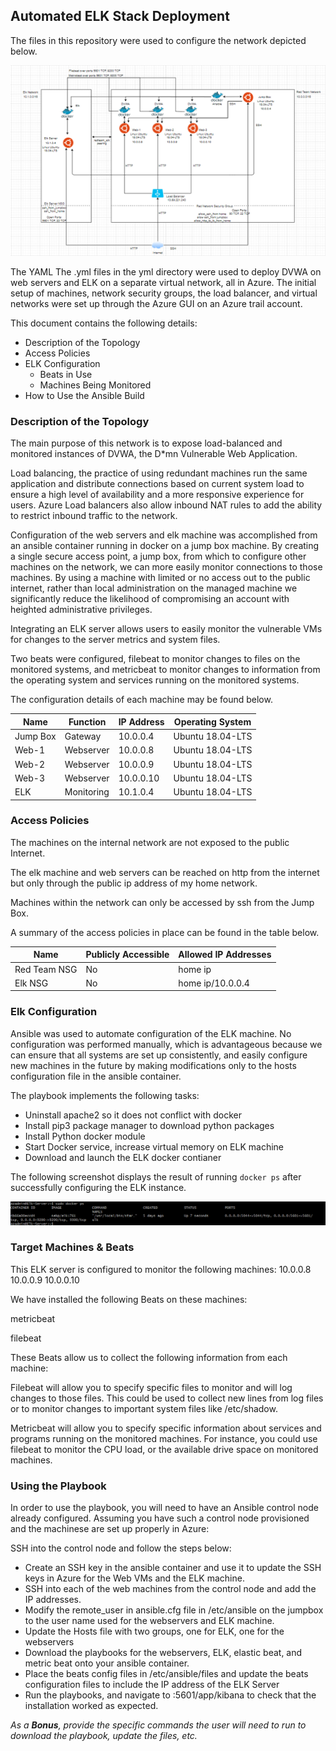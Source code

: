 ## Automated ELK Stack Deployment

The files in this repository were used to configure the network depicted below.

<img src="https://github.com/Dshashek/ELK_Monitoring_Network_Diagram/blob/master/Images/network_diagram.png">

The YAML
The .yml files in the yml directory were used to deploy DVWA on web servers and ELK on a separate virtual network, all in Azure.  The initial setup of machines, network security groups, the load balancer, and virtual networks were set up through the Azure GUI on an Azure trail account.

This document contains the following details:
- Description of the Topology
- Access Policies
- ELK Configuration
  - Beats in Use
  - Machines Being Monitored
- How to Use the Ansible Build


### Description of the Topology

The main purpose of this network is to expose load-balanced and monitored instances of DVWA, the D*mn Vulnerable Web Application.

Load balancing, the practice of using redundant machines run the same application and distribute connections based on current system load to ensure a high level of availability and a more responsive experience for users.  Azure Load balancers also allow inbound NAT rules to add the ability to restrict inbound traffic to the network.

Configuration of the web servers and elk machine was accomplished from an ansible container running in docker on a jump box machine.  By creating a single secure access point, a jump box, from which to configure other machines on the network, we can more easily monitor connections to those machines.  By using a machine with limited or no access out to the public internet, rather than local administration on the managed machine we significantly reduce the likelihood of compromising an account with heighted administrative privileges.

Integrating an ELK server allows users to easily monitor the vulnerable VMs for changes to the server metrics and system files.

Two beats were configured, filebeat to monitor changes to files on the monitored systems, and metricbeat to monitor changes to information from the operating system and services running on the monitored systems.

The configuration details of each machine may be found below.

| Name     | Function | IP Address | Operating System |
|----------|----------|------------|------------------|
| Jump Box | Gateway  | 10.0.0.4   | Ubuntu 18.04-LTS |
| Web-1    | Webserver| 10.0.0.8   | Ubuntu 18.04-LTS |
| Web-2    | Webserver| 10.0.0.9   | Ubuntu 18.04-LTS |
| Web-3    | Webserver| 10.0.0.10  | Ubuntu 18.04-LTS |
| ELK      | Monitoring| 10.1.0.4   | Ubuntu 18.04-LTS |

### Access Policies

The machines on the internal network are not exposed to the public Internet. 

The elk machine and web servers can be reached on http from the internet but only through the public ip address of my home network.

Machines within the network can only be accessed by ssh from the Jump Box.

A summary of the access policies in place can be found in the table below.

| Name     | Publicly Accessible | Allowed IP Addresses |
|----------|---------------------|----------------------|
| Red Team NSG | No              | home ip   |
| Elk NSG      | No                    | home ip/10.0.0.4                     |

### Elk Configuration

Ansible was used to automate configuration of the ELK machine. No configuration was performed manually, which is advantageous because we can ensure that all systems are set up consistently, and easily configure new machines in the future by making modifications only to the hosts configuration file in the ansible container.

The playbook implements the following tasks:
- Uninstall apache2 so it does not conflict with docker
- Install pip3 package manager to download python packages
- Install Python docker module
- Start Docker service, increase virtual memory on ELK machine
- Download and launch the ELK docker contianer

The following screenshot displays the result of running `docker ps` after successfully configuring the ELK instance.

<img src="https://github.com/Dshashek/ELK_Monitoring_Network_Diagram/blob/master/Images/docker_ps.png">


### Target Machines & Beats
This ELK server is configured to monitor the following machines:
10.0.0.8
10.0.0.9
10.0.0.10

We have installed the following Beats on these machines:

metricbeat

filebeat

These Beats allow us to collect the following information from each machine:

Filebeat will allow you to specify specific files to monitor and will log changes to those files.  This could be used to collect new lines from log files or to monitor changes to important system files like /etc/shadow.

Metricbeat will allow you to specify specific information about services and programs running on the monitored machines.  For instance, you could use filebeat to monitor the CPU load, or the available drive space on monitored machines.

### Using the Playbook
In order to use the playbook, you will need to have an Ansible control node already configured. Assuming you have such a control node provisioned and the machinese are set up properly in Azure: 

SSH into the control node and follow the steps below:
- Create an SSH key in the ansible container and use it to update the SSH keys in Azure for the Web VMs and the ELK machine.
- SSH into each of the web machines from the control node and add the IP addresses.
- Modify the remote_user in ansible.cfg file in /etc/ansible on the jumpbox to the user name used for the webservers and ELK machine.
- Update the Hosts file with two groups, one for ELK, one for the webservers
- Download the playbooks for the webservers, ELK, elastic beat, and metric beat onto your ansible container.
- Place the beats config files in /etc/ansible/files and update the beats configuration files to include the IP address of the ELK Server 
- Run the playbooks, and navigate to <ELK machine ip>:5601/app/kibana to check that the installation worked as expected.

_As a **Bonus**, provide the specific commands the user will need to run to download the playbook, update the files, etc._
